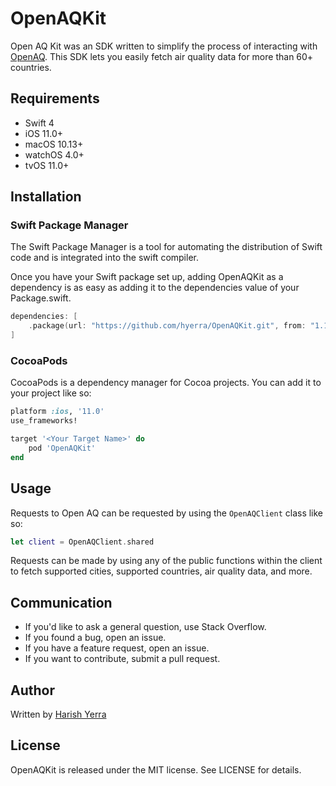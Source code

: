 # OpenAQKit
Open AQ Kit was an SDK written to simplify the process of interacting with [OpenAQ](http://www.openaq.org). This SDK lets you easily fetch air quality data for more than 60+ countries.

## Requirements
* Swift 4
* iOS 11.0+
* macOS 10.13+
* watchOS 4.0+
* tvOS 11.0+

## Installation
### Swift Package Manager
The Swift Package Manager is a tool for automating the distribution of Swift code and is integrated into the swift compiler.

Once you have your Swift package set up, adding OpenAQKit as a dependency is as easy as adding it to the dependencies value of your Package.swift.

```swift
dependencies: [
    .package(url: "https://github.com/hyerra/OpenAQKit.git", from: "1.1.2")
]
```
### CocoaPods
CocoaPods is a dependency manager for Cocoa projects. You can add it to your project like so:
```ruby
platform :ios, '11.0'
use_frameworks!

target '<Your Target Name>' do
    pod 'OpenAQKit'
end
```
## Usage
Requests to Open AQ can be requested by using the `OpenAQClient` class like so:
```swift
let client = OpenAQClient.shared
```

Requests can be made by using any of the public functions within the client to fetch supported cities, supported countries, air quality data, and more.

## Communication
* If you'd like to ask a general question, use Stack Overflow.
* If you found a bug, open an issue.
* If you have a feature request, open an issue.
* If you want to contribute, submit a pull request.

## Author
Written by [Harish Yerra](https://twitter.com/harishyerra4)
## License
OpenAQKit is released under the MIT license. See LICENSE for details.
